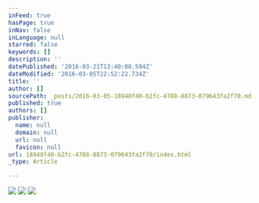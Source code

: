 ```yaml
---
inFeed: true
hasPage: true
inNav: false
inLanguage: null
starred: false
keywords: []
description: ''
datePublished: '2016-03-21T13:40:08.594Z'
dateModified: '2016-03-05T22:52:22.734Z'
title: ''
author: []
sourcePath: _posts/2016-03-05-18948f40-b2fc-4788-8873-079643fa2f70.md
published: true
authors: []
publisher:
  name: null
  domain: null
  url: null
  favicon: null
url: 18948f40-b2fc-4788-8873-079643fa2f70/index.html
_type: Article

---
```

![](https://the-grid-user-content.s3-us-west-2.amazonaws.com/5d3c11d3-2775-409e-91dc-74e791414a9d.jpg)
![](https://the-grid-user-content.s3-us-west-2.amazonaws.com/6bdd2c12-418b-4360-90d0-3737a60e9a50.jpg)
![](https://the-grid-user-content.s3-us-west-2.amazonaws.com/f3281f6b-9187-4f4e-9499-99005ed283f4.jpg)